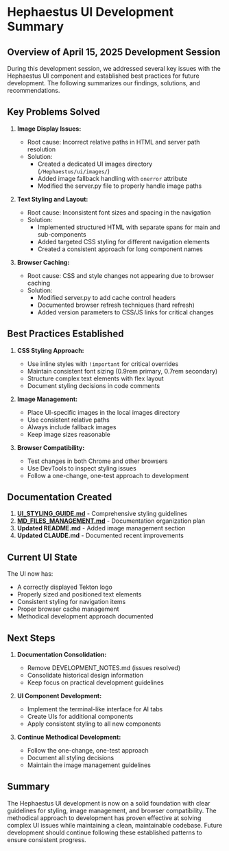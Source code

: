 # Hephaestus UI Development Summary

## Overview of April 15, 2025 Development Session

During this development session, we addressed several key issues with the Hephaestus UI component and established best practices for future development. The following summarizes our findings, solutions, and recommendations.

## Key Problems Solved

1. **Image Display Issues:**
   - Root cause: Incorrect relative paths in HTML and server path resolution
   - Solution: 
     - Created a dedicated UI images directory (`/Hephaestus/ui/images/`)
     - Added image fallback handling with `onerror` attribute
     - Modified the server.py file to properly handle image paths

2. **Text Styling and Layout:**
   - Root cause: Inconsistent font sizes and spacing in the navigation
   - Solution:
     - Implemented structured HTML with separate spans for main and sub-components
     - Added targeted CSS styling for different navigation elements
     - Created a consistent approach for long component names

3. **Browser Caching:**
   - Root cause: CSS and style changes not appearing due to browser caching
   - Solution:
     - Modified server.py to add cache control headers
     - Documented browser refresh techniques (hard refresh)
     - Added version parameters to CSS/JS links for critical changes

## Best Practices Established

1. **CSS Styling Approach:**
   - Use inline styles with `!important` for critical overrides
   - Maintain consistent font sizing (0.9rem primary, 0.7rem secondary)
   - Structure complex text elements with flex layout
   - Document styling decisions in code comments

2. **Image Management:**
   - Place UI-specific images in the local images directory
   - Use consistent relative paths
   - Always include fallback images
   - Keep image sizes reasonable

3. **Browser Compatibility:**
   - Test changes in both Chrome and other browsers
   - Use DevTools to inspect styling issues
   - Follow a one-change, one-test approach to development

## Documentation Created

1. **[UI_STYLING_GUIDE.md](./UI_STYLING_GUIDE.md)** - Comprehensive styling guidelines
2. **[MD_FILES_MANAGEMENT.md](./MD_FILES_MANAGEMENT.md)** - Documentation organization plan
3. **Updated README.md** - Added image management section
4. **Updated CLAUDE.md** - Documented recent improvements

## Current UI State

The UI now has:
- A correctly displayed Tekton logo
- Properly sized and positioned text elements
- Consistent styling for navigation items
- Proper browser cache management
- Methodical development approach documented

## Next Steps

1. **Documentation Consolidation:**
   - Remove DEVELOPMENT_NOTES.md (issues resolved)
   - Consolidate historical design information
   - Keep focus on practical development guidelines

2. **UI Component Development:**
   - Implement the terminal-like interface for AI tabs
   - Create UIs for additional components
   - Apply consistent styling to all new components

3. **Continue Methodical Development:**
   - Follow the one-change, one-test approach
   - Document all styling decisions
   - Maintain the image management guidelines

## Summary

The Hephaestus UI development is now on a solid foundation with clear guidelines for styling, image management, and browser compatibility. The methodical approach to development has proven effective at solving complex UI issues while maintaining a clean, maintainable codebase. Future development should continue following these established patterns to ensure consistent progress.